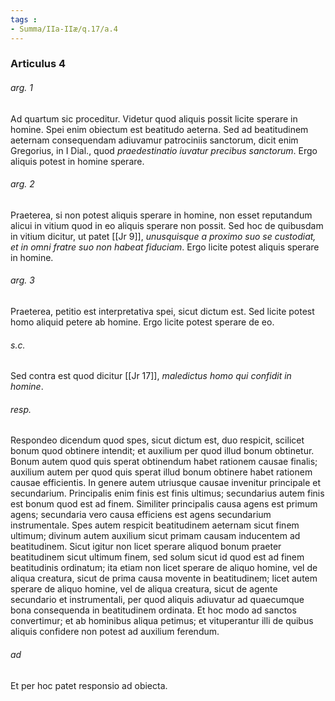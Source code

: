 ```yaml
---
tags : 
- Summa/IIa-IIæ/q.17/a.4
---
```


### Articulus 4

###### arg. 1
Ad quartum sic proceditur. Videtur quod aliquis possit licite sperare in homine. Spei enim obiectum est beatitudo aeterna. Sed ad beatitudinem aeternam consequendam adiuvamur patrociniis sanctorum, dicit enim Gregorius, in I Dial., quod *praedestinatio iuvatur precibus sanctorum*. Ergo aliquis potest in homine sperare.

###### arg. 2
Praeterea, si non potest aliquis sperare in homine, non esset reputandum alicui in vitium quod in eo aliquis sperare non possit. Sed hoc de quibusdam in vitium dicitur, ut patet [[Jr 9]], *unusquisque a proximo suo se custodiat, et in omni fratre suo non habeat fiduciam*. Ergo licite potest aliquis sperare in homine.

###### arg. 3
Praeterea, petitio est interpretativa spei, sicut dictum est. Sed licite potest homo aliquid petere ab homine. Ergo licite potest sperare de eo.

###### s.c.
Sed contra est quod dicitur [[Jr 17]], *maledictus homo qui confidit in homine*.

###### resp.
Respondeo dicendum quod spes, sicut dictum est, duo respicit, scilicet bonum quod obtinere intendit; et auxilium per quod illud bonum obtinetur. Bonum autem quod quis sperat obtinendum habet rationem causae finalis; auxilium autem per quod quis sperat illud bonum obtinere habet rationem causae efficientis. In genere autem utriusque causae invenitur principale et secundarium. Principalis enim finis est finis ultimus; secundarius autem finis est bonum quod est ad finem. Similiter principalis causa agens est primum agens; secundaria vero causa efficiens est agens secundarium instrumentale. Spes autem respicit beatitudinem aeternam sicut finem ultimum; divinum autem auxilium sicut primam causam inducentem ad beatitudinem. Sicut igitur non licet sperare aliquod bonum praeter beatitudinem sicut ultimum finem, sed solum sicut id quod est ad finem beatitudinis ordinatum; ita etiam non licet sperare de aliquo homine, vel de aliqua creatura, sicut de prima causa movente in beatitudinem; licet autem sperare de aliquo homine, vel de aliqua creatura, sicut de agente secundario et instrumentali, per quod aliquis adiuvatur ad quaecumque bona consequenda in beatitudinem ordinata. Et hoc modo ad sanctos convertimur; et ab hominibus aliqua petimus; et vituperantur illi de quibus aliquis confidere non potest ad auxilium ferendum.

###### ad 
Et per hoc patet responsio ad obiecta.

